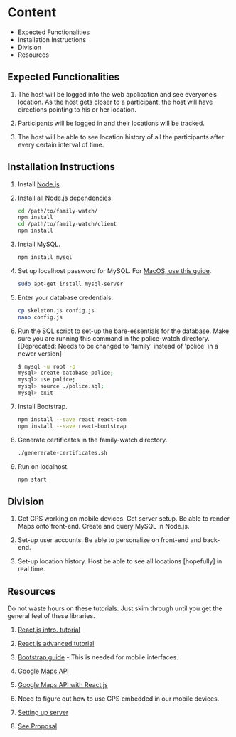 # Content
* Expected Functionalities
* Installation Instructions
* Division
* Resources

## Expected Functionalities

1. The host will be logged into the web application and see everyone’s
   location. As the host gets closer to a participant, the host will have
   directions pointing to his or her location.

2. Participants will be logged in and their locations will be tracked.

3. The host will be able to see location history of all
   the participants after every certain interval of time.

## Installation Instructions

1. Install [Node.js](https://nodejs.org/en/download/).
2. Install all Node.js dependencies.
   ```bash
   cd /path/to/family-watch/
   npm install
   cd /path/to/family-watch/client
   npm install
   ```
3. Install MySQL.
   ```bash
   npm install mysql
   ```
4. Set up localhost password for MySQL. For [MacOS, use this guide](https://dev.mysql.com/doc/refman/5.6/en/osx-installation-pkg.html).
   ```bash
   sudo apt-get install mysql-server
   ```

5. Enter your database credentials.
   ```bash
   cp skeleton.js config.js
   nano config.js
   ```

6. Run the SQL script to set-up the bare-essentials for the database. Make sure
   you are running this command in the police-watch directory. [Deprecated:
   Needs to be changed to 'family' instead of 'police' in a newer version]
   ```bash
   $ mysql -u root -p
   mysql> create database police;
   mysql> use police;
   mysql> source ./police.sql;
   mysql> exit
   ```

7. Install Bootstrap.
   ```bash
   npm install --save react react-dom
   npm install --save react-bootstrap
   ```

8. Generate certificates in the family-watch directory.
   ```bash
   ./genererate-certificates.sh
   ```

9. Run on localhost.
   ```bash
   npm start
   ```

## Division

1. Get GPS working on mobile devices. Get server setup. Be able to render Maps
   onto front-end. Create and query MySQL in Node.js.

2. Set-up user accounts. Be able to personalize on front-end and back-end.

3. Set-up location history. Host be able to see all locations [hopefully] in
   real time.

## Resources

Do not waste hours on these tutorials. Just skim through until you get the
general feel of these libraries.

1. [React.js intro. tutorial](https://reactjs.org/tutorial/tutorial.html)

2. [React.js advanced tutorial](https://reactjs.org/docs/installation.html)

3. [Bootstrap
   guide](https://www.w3schools.com/bootstrap/bootstrap_grid_basic.asp) - This
   is needed for mobile interfaces.

4. [Google Maps
   API](https://developers.google.com/maps/documentation/javascript/adding-a-google-map)

5. [Google Maps API with
   React.js](https://www.fullstackreact.com/articles/how-to-write-a-google-maps-react-component/)

6. Need to figure out how to use GPS embedded in our mobile devices.

7. [Setting up
   server](https://www.fullstackreact.com/articles/using-create-react-app-with-a-server/)

8. [See Proposal](https://github.com/ivanmanan/police-watch/blob/master/reads/TeamNeighborhood.pdf)

